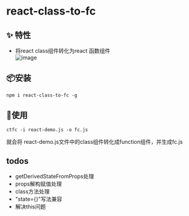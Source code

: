 # react-class-to-fc

## ✨ 特性

- 将react class组件转化为react 函数组件   
![image](https://user-images.githubusercontent.com/52593709/125226382-92121e00-e303-11eb-909a-6880eee8b548.png)

## 📦安装
```
npm i react-class-to-fc -g
```

## 🔨使用
```
ctfc -i react-demo.js -o fc.js
```
就会将 react-demo.js文件中的class组件转化成function组件，并生成fc.js

## todos
- getDerivedStateFromProps处理
- props解构赋值处理
- class方法处理
- "state={}"写法兼容
- 解决this问题
